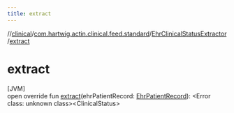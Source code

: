 ```yaml
---
title: extract
---
```

//[clinical](../../../index.html)/[com.hartwig.actin.clinical.feed.standard](../index.html)/[EhrClinicalStatusExtractor](index.html)/[extract](extract.html)



# extract



[JVM]\
open override fun [extract](extract.html)(ehrPatientRecord: [EhrPatientRecord](../-ehr-patient-record/index.html)): &lt;Error class: unknown class&gt;&lt;ClinicalStatus&gt;




